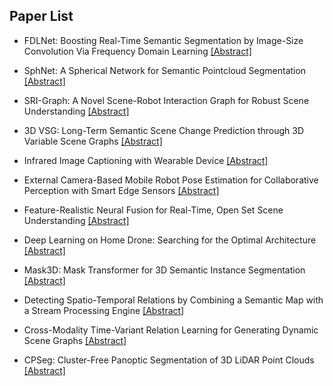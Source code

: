 ## Paper List

- FDLNet: Boosting Real-Time Semantic Segmentation by Image-Size Convolution Via Frequency Domain Learning
[[Abstract]](https://events.infovaya.com/presentation?id=93473)

- SphNet: A Spherical Network for Semantic Pointcloud Segmentation
[[Abstract]](https://events.infovaya.com/presentation?id=93476)

- SRI-Graph: A Novel Scene-Robot Interaction Graph for Robust Scene Understanding
[[Abstract]](https://events.infovaya.com/presentation?id=93479)

- 3D VSG: Long-Term Semantic Scene Change Prediction through 3D Variable Scene Graphs
[[Abstract]](https://events.infovaya.com/presentation?id=93482)

- Infrared Image Captioning with Wearable Device
[[Abstract]](https://events.infovaya.com/presentation?id=93485)

- External Camera-Based Mobile Robot Pose Estimation for Collaborative Perception with Smart Edge Sensors
[[Abstract]](https://events.infovaya.com/presentation?id=93488)

- Feature-Realistic Neural Fusion for Real-Time, Open Set Scene Understanding
[[Abstract]](https://events.infovaya.com/presentation?id=93491)

- Deep Learning on Home Drone: Searching for the Optimal Architecture
[[Abstract]](https://events.infovaya.com/presentation?id=93494)

- Mask3D: Mask Transformer for 3D Semantic Instance Segmentation
[[Abstract]](https://events.infovaya.com/presentation?id=93497)

- Detecting Spatio-Temporal Relations by Combining a Semantic Map with a Stream Processing Engine
[[Abstract]](https://events.infovaya.com/presentation?id=93500)

- Cross-Modality Time-Variant Relation Learning for Generating Dynamic Scene Graphs
[[Abstract]](https://events.infovaya.com/presentation?id=93503)

- CPSeg: Cluster-Free Panoptic Segmentation of 3D LiDAR Point Clouds
[[Abstract]](https://events.infovaya.com/presentation?id=93506)

